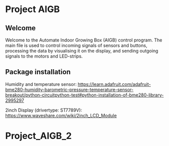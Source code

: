 # Project AIGB

Welcome
------
Welcome to the Automate Indoor Growing Box (AIGB) control program. The main file is used to control incoming signals of sensors  and buttons, processing the data by visualising it on the display,  and sending outgoing signals to the motors and LED-strips.

Package installation
------
Humidity and temperature sensor: https://learn.adafruit.com/adafruit-bme280-humidity-barometric-pressure-temperature-sensor-breakout/python-circuitpython-test#python-installation-of-bme280-library-2995297

2inch Display (drivertype: ST7789V): https://www.waveshare.com/wiki/2inch_LCD_Module
# Project_AIGB_2
